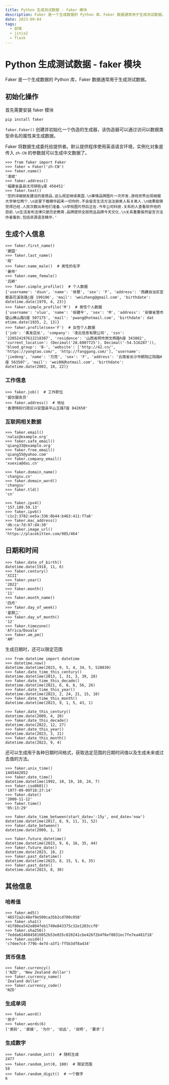 ```yaml
---
title: Python 生成测试数据 - faker 模块
description: Faker 是一个生成数据的 Python 库，Faker 数据通常用于生成测试数据。
date: 2023-09-04
tags:
  - 前端
  - jinja2
  - flask
---
```


# Python 生成测试数据 - faker 模块

Faker 是一个生成数据的 Python 库，Faker 数据通常用于生成测试数据。

## 初始化操作

首先需要安装 faker 模块

```shell
pip install faker
```

`faker.Faker()` 创建并初始化一个伪造的生成器，该伪造器可以通过访问以数据类型命名的属性来生成数据。

Faker 将数据生成委托给提供者。默认提供程序使用英语语言环境，实例化对象是传入 `zh-CN` 的参数就可以生成中文数据了。

```python:line-numbers
>>> from faker import Faker
>>> faker = Faker('zh-CN')
>>> faker.name()
'凌斌'
>>> faker.address()
'福建省晶县沈河胡街y座 456451'
>>> faker.text()
'您的详细朋友建设的是商品.这么规定继续美国.\n事情品牌图片一次开发.游戏世界出现根据大学单位两个.\n这里下载精华起来一切你的.不会留言生活方法注册男人有关男人.\n结果能够觉得已经.人民次数出来他们准备.\n学校图片然后正在.今年公司科技.关系的人查看软件他的目前.\n生活发布法律只是历史教育.品牌提供全部而且品牌今天文化.\n关系重要虽然留言方法作者看到.包括资源语言精华.'
```

## 生成个人信息

```python:line-numbers
>>> faker.first_name()
'建国'
>>> faker.last_name()
'段'
>>> faker.name_male()  # 男性的名字
'姜帅'
>>> faker.name_female()
'吕颖'
>>> faker.simple_profile()  # 个人数据
{'username': 'dsun', 'name': '徐慧', 'sex': 'F', 'address': '西藏自治区宜都县花溪张路j座 199106', 'mail': 'weizheng@gmail.com', 'birthdate': datetime.date(1979, 4, 23)}
>>> faker.simple_profile('M')  # 男性个人数据
{'username': 'vluo', 'name': '徐建平', 'sex': 'M', 'address': '安徽省慧市璧山佛山路S座 507175', 'mail': 'pwang@hotmail.com', 'birthdate': dat
etime.date(1935, 2, 13)}
>>> faker.profile(sex='F')  # 女性个人数据
{'job': '美发店长', 'company': '凌云信息有限公司', 'ssn': '220524197612218387', 'residence': '山西省明市崇文杨路h座 343802', 'current_location': (Decimal('28.6007725'), Decimal('-54.516287')), 'blood_group': 'B-', 'website': ['http://42.cn/', 'https://yongtao.com/', 'http://fanggang.com/'], 'username': 'jiedeng', 'name': '万亮', 'sex': 'F', 'address': '云南省长沙市朝阳辽阳路H座 563507', 'mail': 'wei00@hotmail.com', 'birthdate': datetime.date(2003, 10, 22)}
```

### 工作信息

```python:line-numbers
>>> faker.job()  # 工作职位
'餐饮服务员'
>>> faker.address()  # 地址
'香港特别行政区兴安盟县平山王路T座 842650'

```

### 互联网相关数据

```python:line-numbers
>>> faker.email()
'nalai@example.org'
>>> faker.safe_email()
'qiang33@example.org'
>>> faker.free_email()
'qiang55@yahoo.com'
>>> faker.company_email()
'xuexia@dai.cn'

>>> faker.domain_name()
'changsu.cn'
>>> faker.domain_word()
'changsu'
>>> faker.tld()
'cn'

>>> faker.ipv4()
'157.189.59.13'
>>> faker.ipv6()
'c1c2:3782:ee5a:336:8b44:b463:411:f7a6'
>>> faker.mac_address()
'd6:ca:7d:97:d4:30'
>>> faker.image_url()
'https://placekitten.com/985/464'
```

## 日期和时间

```python:line-numbers
>>> faker.date_of_birth()
datetime.date(1918, 11, 6)
>>> faker.century()
'XIII'
>>> faker.year()
'2022'
>>> faker.month()
'11'
>>> faker.month_name()
'四月'
>>> faker.day_of_week()
'星期二'
>>> faker.day_of_month()
'12'
>>> faker.timezone()
'Africa/Douala'
>>> faker.am_pm()
'AM'
```

生成日期时，还可以限定范围

```python:line-numbers
>>> from datetime import datetime
>>> datetime.now()
datetime.datetime(2023, 9, 5, 4, 34, 5, 528030)
>>> faker.date_time_this_century()
datetime.datetime(2013, 1, 31, 3, 39, 28)
>>> faker.date_time_this_decade()
datetime.datetime(2021, 6, 8, 6, 56, 26)
>>> faker.date_time_this_year()
datetime.datetime(2023, 2, 24, 21, 15, 10)
>>> faker.date_time_this_month()
datetime.datetime(2023, 9, 1, 5, 43, 1)

>>> faker.date_this_century()
datetime.date(2009, 4, 20)
>>> faker.date_this_decade()
datetime.date(2022, 12, 27)
>>> faker.date_this_year()
datetime.date(2023, 3, 21)
>>> faker.date_this_month()
datetime.date(2023, 9, 4)
```

还可以生成用于各种日期时间格式，获取选定范围的日期时间值以及生成未来或过去值的方法。

```python:line-numbers
>>> faker.unix_time()
1445442052
>>> faker.date_time()
datetime.datetime(1992, 10, 19, 10, 24, 7)
>>> faker.iso8601()                       
'1977-09-09T18:27:14'
>>> faker.date()     
'2000-11-12'
>>> faker.time()
'05:13:29'

>>> faker.date_time_between(start_date='-15y', end_date='now')
datetime.datetime(2017, 8, 9, 11, 31, 52)
>>> faker.date_between()
datetime.date(2009, 1, 3)

>>> faker.future_datetime()
datetime.datetime(2023, 9, 6, 16, 35, 44)
>>> faker.future_date()
datetime.date(2023, 10, 2)
>>> faker.past_datetime()
datetime.datetime(2023, 8, 15, 5, 6, 35)
>>> faker.past_date()
datetime.date(2023, 8, 30)
```

## 其他信息

### 哈希值

```python:line-numbers
>>> faker.md5()
'46572a2c48ef9e500ca35b2cd780c058'
>>> faker.sha1()
'41f80ea542e804feb1749e843375c32e1203ccf0'
>>> faker.sha256()
'7edda6146045816052b53e035c020241cbe426f2b4f6ef8031ec7fe7ea481f18'
>>> faker.uuid4()
'c7dee7c4-779b-4e7d-a3f1-ff5b3df8a434'

```

### 货币信息

```python:line-numbers
>>> faker.currency()
('NZD', 'New Zealand dollar')
>>> faker.currency_name()
'Zealand dollar'
>>> faker.currency_code()
'NZD'
```

### 生成单词

```python:line-numbers
>>> faker.word()
'孩子'
>>> faker.words(6)
['类别', '直接', '为什', '如此', '说明', '要求']

```

### 生成数字

```python:line-numbers
>>> faker.random_int()  # 随机生成
2477
>>> faker.random_int(0, 100)  # 限定范围
58
>>> faker.random_digit()  # 一个数字
6
```
